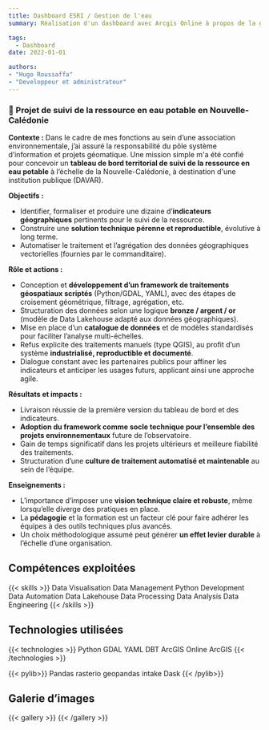```yaml
---
title: Dashboard ESRI / Gestion de l'eau
summary: Réalisation d'un dashboard avec Arcgis Online à propos de la gestion de l'eau potable en Nouvelle-Calédonie

tags:
  - Dashboard
date: 2022-01-01

authors:
- "Hugo Roussaffa"
- "Developpeur et administrateur"
---
```


### 📝 Projet de suivi de la ressource en eau potable en Nouvelle-Calédonie


**Contexte :**
Dans le cadre de mes fonctions au sein d’une association environnementale, j’ai assuré la responsabilité du pôle système d’information et projets géomatique. Une mission simple m'a été confié pour concevoir un **tableau de bord territorial de suivi de la ressource en eau potable** à l’échelle de la Nouvelle-Calédonie, à destination d'une institution publique (DAVAR).

**Objectifs :**

* Identifier, formaliser et produire une dizaine d’**indicateurs géographiques** pertinents pour le suivi de la ressource.
* Construire une **solution technique pérenne et reproductible**, évolutive à long terme.
* Automatiser le traitement et l’agrégation des données géographiques vectorielles (fournies par le commanditaire).

**Rôle et actions :**

* Conception et **développement d’un framework de traitements géospatiaux scriptés** (Python/GDAL, YAML), avec des étapes de croisement géométrique, filtrage, agrégation, etc.
* Structuration des données selon une logique **bronze / argent / or** (modèle de Data Lakehouse adapté aux données géographiques).
* Mise en place d’un **catalogue de données** et de modèles standardisés pour faciliter l’analyse multi-échelles.
* Refus explicite des traitements manuels (type QGIS), au profit d’un système **industrialisé, reproductible et documenté**.
* Dialogue constant avec les partenaires publics pour affiner les indicateurs et anticiper les usages futurs, applicant ainsi une approche agile.

**Résultats et impacts :**

* Livraison réussie de la première version du tableau de bord et des indicateurs.
* **Adoption du framework comme socle technique pour l’ensemble des projets environnementaux** future de l’observatoire.
* Gain de temps significatif dans les projets ultérieurs et meilleure fiabilité des traitements.
* Structuration d’une **culture de traitement automatisé et maintenable** au sein de l’équipe.

**Enseignements :**

* L’importance d’imposer une **vision technique claire et robuste**, même lorsqu’elle diverge des pratiques en place.
* La **pédagogie** et la formation est un facteur clé pour faire adhérer les équipes à des outils techniques plus avancés.
* Un choix méthodologique assumé peut générer **un effet levier durable** à l’échelle d’une organisation.


## Compétences exploitées

{{< skills >}}
Data Visualisation
Data Management
Python Development
Data Automation
Data Lakehouse
Data Processing
Data Analysis
Data Engineering
{{< /skills >}}


## Technologies utilisées

{{< technologies >}}
Python
GDAL
YAML
DBT
ArcGIS Online
ArcGIS
{{< /technologies >}}


{{< pylib>}}
Pandas
rasterio
geopandas
intake
Dask
{{< /pylib>}}


## Galerie d’images 

{{< gallery >}}
{{< /gallery >}}
